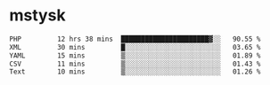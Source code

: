 # mstysk

<!--START_SECTION:waka-->

```txt
PHP         12 hrs 38 mins  ██████████████████████▓░░   90.55 %
XML         30 mins         █░░░░░░░░░░░░░░░░░░░░░░░░   03.65 %
YAML        15 mins         ▒░░░░░░░░░░░░░░░░░░░░░░░░   01.89 %
CSV         11 mins         ▒░░░░░░░░░░░░░░░░░░░░░░░░   01.43 %
Text        10 mins         ▒░░░░░░░░░░░░░░░░░░░░░░░░   01.26 %
```

<!--END_SECTION:waka-->
